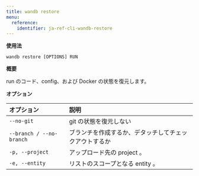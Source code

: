 ```yaml
---
title: wandb restore
menu:
  reference:
    identifier: ja-ref-cli-wandb-restore
---
```


**使用法**

`wandb restore [OPTIONS] RUN`

**概要**

run のコード、config、および Docker の状態を復元します。

**オプション**

| **オプション** | **説明** |
| :--- | :--- |
| `--no-git` | git の状態を復元しない |
| `--branch / --no-branch` | ブランチを作成するか、デタッチしてチェックアウトするか |
| `-p, --project` | アップロード先の project 。 |
| `-e, --entity` | リストのスコープとなる entity 。 |
